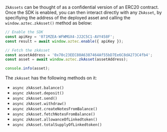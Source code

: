 `ZkAssets` can be thought of as a confidential version of an ERC20 contract. Once the SDK is enabled, you can then interact directly with any `ZkAsset`, by specifiying the address of the deployed asset and calling the `window.aztec.zkAsset()` method as below:

```js
// Enable the SDK
const apiKey = '071MZEA-WFWMGX4-JJ2C5C1-AVY458F';
const result = await window.aztec.enable({ apiKey });

// Fetch the zkAsset
const assetAddress = '0x70c23EEC80A6387464Af55bD7Ee6C8dA273C4fb4';
const asset = await window.aztec.zkAsset(assetAddress);

console.info(asset);
```

The `zkAsset` has the following methods on it:
- `async zkAsset.balance()`
- `async zkAsset.deposit()`
- `async zkAsset.send()`
- `async zkAsset.withdraw()`
- `async zkAsset.createNotesFromBalance()`
- `async zkAsset.fetchNotesFromBalance()`
- `async zkAsset.allowanceOfLinkedtoken()`
- `async zkAsset.totalSupplyOfLinkedtoken()`





